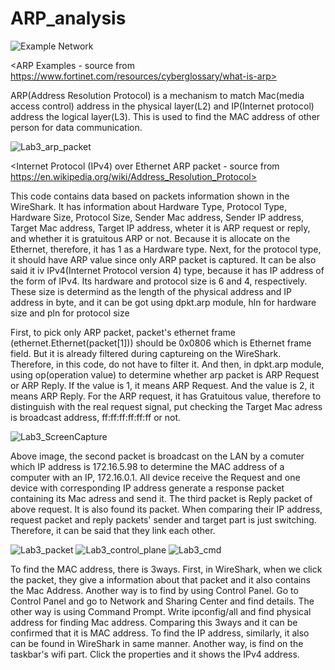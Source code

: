# ARP_analysis

![Example Network](https://user-images.githubusercontent.com/97582404/203703224-abfc92fb-e34e-4a2a-87f1-f22add6e3a5a.png)

<ARP Examples - source from https://www.fortinet.com/resources/cyberglossary/what-is-arp>

ARP(Address Resolution Protocol) is a mechanism to match Mac(media access control) address in the physical layer(L2) and IP(Internet protocol) address the logical layer(L3). This is used to find the MAC address of other person for data communication.

![Lab3_arp_packet](https://user-images.githubusercontent.com/97582404/203704065-185786a8-1981-4301-bab6-42910ba0bfa4.png)

<Internet Protocol (IPv4) over Ethernet ARP packet - source from https://en.wikipedia.org/wiki/Address_Resolution_Protocol>

This code contains data based on packets information shown in the WireShark. It has information about Hardware Type, Protocol Type, Hardware Size, Protocol Size, Sender Mac address, Sender IP address, Target Mac address, Target IP address, wheter it is ARP request or reply, and whether it is gratuitous ARP or not. 
Because it is allocate on the Ethernet, therefore, it has 1 as a Hardware type. Next, for the protocol type, it should have ARP value since only ARP packet is captured. It can be also said it iv IPv4(Internet Protocol version 4) type, because it has IP address of the form of IPv4. Its hardware and protocol size is 6 and 4, respectively. These size is determind as the length of the physical address and IP address in byte, and it can be got using dpkt.arp module, hln for hardware size and pln for protocol size 

First, to pick only ARP packet, packet's ethernet frame (ethernet.Ethernet(packet[1])) should be 0x0806 which is Ethernet frame field. But it is already filtered during captureing on the WireShark. Therefore, in this code, do not have to filter it. 
And then, in dpkt.arp module, using op(operation value) to determine whether arp packet is ARP Request or ARP Reply. If the value is 1, it means ARP Request. And the value is 2, it means ARP Reply. For the ARP request, it has Gratuitous value, therefore to distinguish with the real request signal, put checking the Target Mac adress is broadcast address, ff:ff:ff:ff:ff:ff or not. 


![Lab3_ScreenCapture](https://user-images.githubusercontent.com/97582404/203699348-31a62462-72db-44d3-a3a1-1d6616d5a4fb.png)

Above image, the second packet is broadcast on the LAN by a comuter which IP address is 172.16.5.98 to determine the MAC address of a computer with an IP, 172.16.0.1. All device receive the Request and one device with corresponding IP address generate a response packet containing its Mac adress and send it. The third packet is Reply packet of above request. It is also found its packet. When comparing their IP address, request packet and reply packets' sender and target part is just switching. Therefore, it can be said that they link each other.


![Lab3_packet](https://user-images.githubusercontent.com/97582404/203701207-21c2551f-eb11-49b4-8560-0c737e006328.png)
![Lab3_control_plane](https://user-images.githubusercontent.com/97582404/203701560-8c0e7191-8977-49dd-8d67-7e4ddf50cdee.png)
![Lab3_cmd](https://user-images.githubusercontent.com/97582404/203701838-6841017c-afc5-4178-96ea-518086bc426c.png)

To find the MAC address, there is 3ways. First, in WireShark, when we click the packet, they give a information about that packet and it also contains the Mac Address. Another way is to find by using Control Panel. Go to Control Panel and go to Network and Sharing Center and find details. The other way is using Command Prompt. Write ipconfig/all and find physical address for finding Mac address. Comparing this 3ways and it can be confirmed that it is MAC address. 
To find the IP address, similarly, it also can be found in WireShark in same manner. Another way, is find on the taskbar's wifi part. Click the properties and it shows the IPv4 address.
